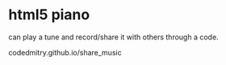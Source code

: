# html5 piano
can play a tune and record/share it with others through a code.

codedmitry.github.io/share_music
